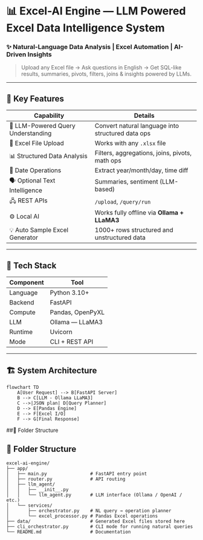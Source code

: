 # 📊 Excel-AI Engine — LLM Powered Excel Data Intelligence System

### ✨ Natural-Language Data Analysis | Excel Automation | AI-Driven Insights

> Upload any Excel file → Ask questions in English → Get SQL-like results, summaries, pivots, filters, joins & insights powered by LLMs.

---

## 🚀 Key Features

| Capability | Details |
|---|---|
🧠 LLM-Powered Query Understanding | Convert natural language into structured data ops  
📁 Excel File Upload | Works with any `.xlsx` file  
📊 Structured Data Analysis | Filters, aggregations, joins, pivots, math ops  
📅 Date Operations | Extract year/month/day, time diff  
🗣️ Optional Text Intelligence | Summaries, sentiment (LLM-based)  
🖧 REST APIs | `/upload`, `/query/run`  
⚙️ Local AI | Works fully offline via **Ollama + LLaMA3**  
💡 Auto Sample Excel Generator | 1000+ rows structured and unstructured data 

---


## 🧠 Tech Stack

| Component | Tool |
|---|---|
Language | Python 3.10+
Backend | FastAPI
Compute | Pandas, OpenPyXL
LLM | Ollama — LLaMA3
Runtime | Uvicorn
Mode | CLI + REST API

---

## 🏗 System Architecture

```mermaid
flowchart TD
    A[User Request] --> B[FastAPI Server]
    B --> C[LLM - Ollama LLaMA3]
    C -->|JSON plan| D[Query Planner]
    D --> E[Pandas Engine]
    E --> F[Excel I/O]
    F --> G[Final Response]

```
##📁 Folder Structure
## 📁 Folder Structure

```text
excel-ai-engine/
├── app/
│   ├── main.py                # FastAPI entry point
│   ├── router.py              # API routing
│   ├── llm_agent/
│   │   ├── __init__.py
│   │   └── llm_agent.py       # LLM interface (Ollama / OpenAI / etc.)
│   └── services/
│       ├── orchestrator.py    # NL query → operation planner
│       └── excel_processor.py # Pandas Excel operations
├── data/                      # Generated Excel files stored here
├── cli_orchestrator.py        # CLI mode for running natural queries
└── README.md                  # Documentation

